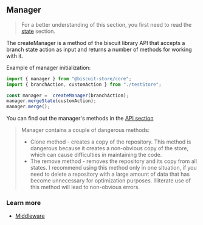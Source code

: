 ## Manager
> For a better understanding of this section, you first need to read the [state](/docs/core/STATE.md) section.

The createManager is a method of the biscuit library API that accepts a branch state action as input and returns a number of methods for working with it.

Example of manager initialization:
```javascript
import { manager } from "@biscuit-store/core";
import { branchAction, customAction } from "./testStore";

const manager =  createManager(branchAction);
manager.mergeState(customAction);
manager.merge();
```
You can find out the manager's methods in the [API section](/docs/api)

> Manager contains a couple of dangerous methods:
> - Clone method - creates a copy of the repository. This method is dangerous because it creates a non-obvious copy of the store, which can cause difficulties in maintaining the code.
> - The remove method - removes the repository and its copy from all states. I recommend using this method only in one situation, if you need to delete a repository with a large amount of data that has become unnecessary for optimization purposes. Illiterate use of this method will lead to non-obvious errors.

### Learn more
- [Middleware](/docs/middleware)
